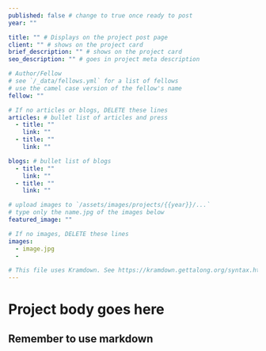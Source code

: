 ```yaml
---
published: false # change to true once ready to post
year: ""

title: "" # Displays on the project post page
client: "" # shows on the project card
brief_description: "" # shows on the project card
seo_description: "" # goes in project meta description

# Author/Fellow
# see `/_data/fellows.yml` for a list of fellows
# use the camel case version of the fellow's name
fellow: ""

# If no articles or blogs, DELETE these lines
articles: # bullet list of articles and press
  - title: ""
    link: ""
  - title: ""
    link: ""

blogs: # bullet list of blogs
  - title: ""
    link: ""
  - title: ""
    link: ""

# upload images to `/assets/images/projects/{{year}}/...`
# type only the name.jpg of the images below
featured_image: ""

# If no images, DELETE these lines
images:
  - image.jpg
  -

# This file uses Kramdown. See https://kramdown.gettalong.org/syntax.html for syntax
---
```


# Project body goes here
## Remember to use markdown
